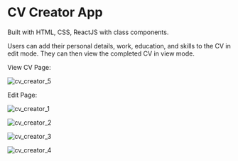 # CV Creator App

Built with HTML, CSS, ReactJS with class components.

Users can add their personal details, work, education, and skills to the CV in edit mode. They can then view the completed CV in view mode.

View CV Page:

![cv_creator_5](https://user-images.githubusercontent.com/78992816/160265689-6b0bbf31-68bd-4741-9c5b-19e91cb9d4c8.png)


Edit Page:

![cv_creator_1](https://user-images.githubusercontent.com/78992816/160265679-d5e7c727-7f3d-4746-8267-9a15ecefba4c.png)

![cv_creator_2](https://user-images.githubusercontent.com/78992816/160265683-b4a1ccd9-38ae-460a-bd41-834cdf8f076c.png)

![cv_creator_3](https://user-images.githubusercontent.com/78992816/160265684-d13b3f56-60e2-4532-b86c-81ca0bdabe92.png)

![cv_creator_4](https://user-images.githubusercontent.com/78992816/160265685-be61f974-f843-4f48-b9b8-af6381a51090.png)
